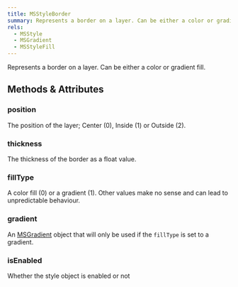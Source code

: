 ```yaml
---
title: MSStyleBorder
summary: Represents a border on a layer. Can be either a color or gradient fill.
rels:
  - MSStyle
  - MSGradient
  - MSStyleFill
---
```


Represents a border on a layer. Can be either a color or gradient fill.

## Methods & Attributes

### position

The position of the layer; Center (0), Inside (1) or Outside (2).

### thickness

The thickness of the border as a float value.

### fillType

A color fill (0) or a gradient (1). Other values make no sense and can lead to unpredictable behaviour.

### gradient

An [MSGradient](/reference/MSGradient/) object that will only be used if the `fillType` is set to a gradient.

### isEnabled

Whether the style object is enabled or not
